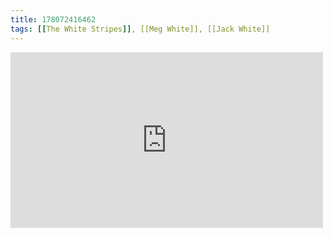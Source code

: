 ```yaml
---
title: 178072416462
tags: [[The White Stripes]], [[Meg White]], [[Jack White]]
---
```

<iframe allow="accelerometer; autoplay; clipboard-write; encrypted-media; gyroscope; picture-in-picture" allowfullscreen="" frameborder="0" height="281" id="youtube_iframe" src="https://www.youtube.com/embed/jW8UlrtcEac?feature=oembed&amp;enablejsapi=1&amp;origin=https://safe.txmblr.com&amp;wmode=opaque" width="500"></iframe>